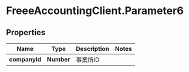 # FreeeAccountingClient.Parameter6

## Properties
Name | Type | Description | Notes
------------ | ------------- | ------------- | -------------
**companyId** | **Number** | 事業所ID | 


